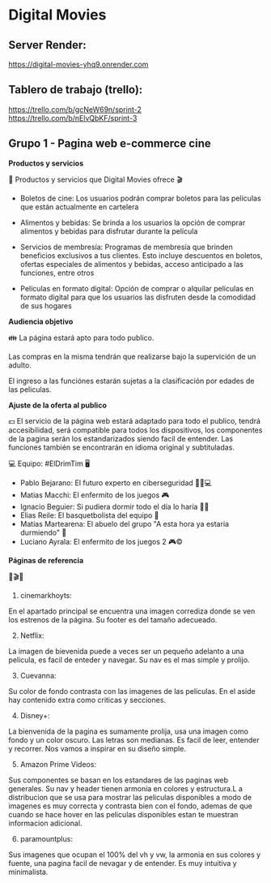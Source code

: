 # Digital Movies

## Server Render:

https://digital-movies-yhq9.onrender.com

## Tablero de trabajo (trello):

https://trello.com/b/gcNeW69n/sprint-2
https://trello.com/b/nElvQbKF/sprint-3

## Grupo 1 - Pagina web e-commerce cine

**Productos y servicios**

🎥 Productos y servicios que Digital Movies ofrece 🎬

-  Boletos de cine: Los usuarios podrán comprar boletos para las películas que están actualmente en cartelera

-  Alimentos y bebidas: Se brinda a los usuarios la opción de comprar alimentos y bebidas para disfrutar durante la película

-  Servicios de membresía: Programas de membresía que brinden beneficios exclusivos a tus clientes. Esto incluye descuentos en boletos, ofertas especiales de alimentos y bebidas, acceso anticipado a las funciones, entre otros

-  Películas en formato digital: Opción de comprar o alquilar películas en formato digital para que los usuarios las disfruten desde la comodidad de sus hogares

**Audiencia objetivo**

👪 La página estará apto para todo publico.

Las compras en la misma tendrán que realizarse bajo la supervición de un adulto.

El ingreso a las funciónes estarán sujetas a la clasificación por edades de las peliculas.

**Ajuste de la oferta al publico**

💵 El servicio de la página web estará adaptado para todo el publico, tendrá accesibilidad, será compatible para todos los dispositivos, los componentes de la pagina serán los estandarizados siendo facil de entender. Las funciones también se encontrarán en idioma original y subtituladas.

💻 Equipo: #ElDrimTim 🖥

-  Pablo Bejarano: El futuro experto en ciberseguridad 🕵️‍♂️💻
-  Matias Macchi: El enfermito de los juegos 🎮
-  Ignacio Beguier: Si pudiera dormir todo el día lo haría 🐼💤
-  Elias Reile: El basquetbolista del equipo 🏀
-  Matias Martearena: El abuelo del grupo "A esta hora ya estaria durmiendo" 👴
-  Luciano Ayrala: El enfermito de los juegos 2 🎮©

**Páginas de referencia**

🎥🎬🍿

1. cinemarkhoyts:

En el apartado principal se encuentra una imagen corrediza donde se ven los estrenos de la página. Su footer es del tamaño adecueado.

2. Netflix:

La imagen de bievenida puede a veces ser un pequeño adelanto a una pelicula, es facil de enteder y navegar. Su nav es el mas simple y prolijo.

3. Cuevanna:

Su color de fondo contrasta con las imagenes de las peliculas. En el aside hay contenido extra como criticas y secciones.

4. Disney+:

La bienvenida de la pagina es sumamente prolija, usa una imagen como fondo y un color oscuro. Las letras son medianas. Es facil de leer, entender y recorrer. Nos vamos a inspirar en su diseño simple.

5. Amazon Prime Videos:

Sus componentes se basan en los estandares de las paginas web generales. Su nav y header tienen armonia en colores y estructura.L a distribucion que se usa para mostrar las peliculas disponibles a modo de imagenes es muy correcta y contrasta bien con el fondo, ademas de que cuando se hace hover en las peliculas disponibles estan te muestran informacion adicional.

6. paramountplus:

Sus imagenes que ocupan el 100% del vh y vw, la armonia en sus colores y fuente, una pagina facil de nevagar y de entender. Es muy intuitiva y minimalista.
